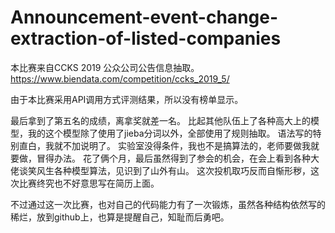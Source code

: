 # Announcement-event-change-extraction-of-listed-companies
本比赛来自CCKS 2019 公众公司公告信息抽取。
https://www.biendata.com/competition/ccks_2019_5/

由于本比赛采用API调用方式评测结果，所以没有榜单显示。

最后拿到了第五名的成绩，离拿奖就差一名。
比起其他队伍上了各种高大上的模型，我的这个模型除了使用了jieba分词以外，全部使用了规则抽取。
语法写的特别直白，我就不加说明了。
实验室没得条件，我也不是搞算法的，老师要做我就要做，冒得办法。
花了俩个月，最后虽然得到了参会的机会，在会上看到各种大佬谈笑风生各种模型算法，见识到了山外有山。
这次投机取巧反而自惭形秽，这次比赛终究也不好意思写在简历上面。

不过通过这一次比赛，也对自己的代码能力有了一次锻炼，虽然各种结构依然写的稀烂，放到github上，也算是提醒自己，知耻而后勇吧。



